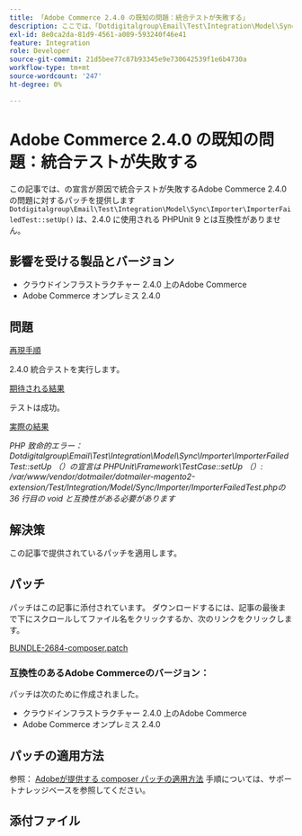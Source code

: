 ```yaml
---
title: 「Adobe Commerce 2.4.0 の既知の問題：統合テストが失敗する」
description: ここでは、「Dotdigitalgroup\Email\Test\Integration\Model\Sync\Importer\ImporterFailedTest::setUp （）」の宣言が 2.4.0 で使用される PHPUnit 9 と互換性がないので、統合テストが失敗するAdobe Commerce 2.4.0 の問題に対するパッチを説明します。
exl-id: 8e0ca2da-81d9-4561-a009-593240f46e41
feature: Integration
role: Developer
source-git-commit: 21d5bee77c87b93345e9e730642539f1e6b4730a
workflow-type: tm+mt
source-wordcount: '247'
ht-degree: 0%

---
```


# Adobe Commerce 2.4.0 の既知の問題：統合テストが失敗する

この記事では、の宣言が原因で統合テストが失敗するAdobe Commerce 2.4.0 の問題に対するパッチを提供します `Dotdigitalgroup\Email\Test\Integration\Model\Sync\Importer\ImporterFailedTest::setUp()` は、2.4.0 に使用される PHPUnit 9 とは互換性がありません。

## 影響を受ける製品とバージョン

* クラウドインフラストラクチャー 2.4.0 上のAdobe Commerce
* Adobe Commerce オンプレミス 2.4.0

## 問題

<u>再現手順</u>

2.4.0 統合テストを実行します。

<u>期待される結果</u>

テストは成功。

<u>実際の結果</u>

*PHP 致命的エラー：Dotdigitalgroup\\Email\\Test\\Integration\\Model\\Sync\\Importer\\ImporterFailedTest::setUp （）の宣言は PHPUnit\\Framework\\TestCase::setUp （）: /var/www/vendor/dotmailer/dotmailer-magento2-extension/Test/Integration/Model/Sync/Importer/ImporterFailedTest.phpの 36 行目の void と互換性がある必要があります*

## 解決策

この記事で提供されているパッチを適用します。

## パッチ

パッチはこの記事に添付されています。 ダウンロードするには、記事の最後まで下にスクロールしてファイル名をクリックするか、次のリンクをクリックします。

[BUNDLE-2684-composer.patch](assets/BUNDLE-2684-composer.patch.zip)

### 互換性のあるAdobe Commerceのバージョン：

パッチは次のために作成されました。

* クラウドインフラストラクチャー 2.4.0 上のAdobe Commerce
* Adobe Commerce オンプレミス 2.4.0

## パッチの適用方法

参照： [Adobeが提供する composer パッチの適用方法](/help/how-to/general/how-to-apply-a-composer-patch-provided-by-magento.md) 手順については、サポートナレッジベースを参照してください。

## 添付ファイル
